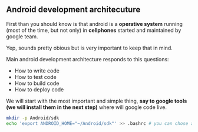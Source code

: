 ## Android development architecuture

First than you should know is that android is a **operative system** running (most of the time, but not only) 
in **cellphones** started and maintained by google team.

Yep, sounds pretty obious but is very important to keep that in mind.

Main android development architecture responds to this questions:
- How to write code
- How to test code
- How to build code
- How to deploy code

We will start with the most important and simple thing, **say to google tools (we will install them in the next step)** where 
will google code live.

```bash
mkdir -p Android/sdk
echo 'export ANDROID_HOME="~/Android/sdk"' >> .bashrc # you can chose another folder

